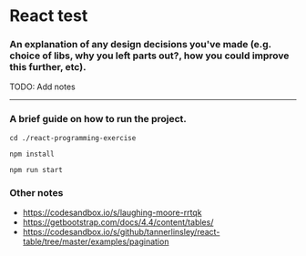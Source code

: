 # React test

### An explanation of any design decisions you've made (e.g. choice of libs, why you left parts out?, how you could improve this further, etc).

TODO: Add notes



-----------
### A brief guide on how to run the project.

```
cd ./react-programming-exercise
```
``` 
npm install
```
``` 
npm run start
```


### Other notes

- https://codesandbox.io/s/laughing-moore-rrtqk
- https://getbootstrap.com/docs/4.4/content/tables/
- https://codesandbox.io/s/github/tannerlinsley/react-table/tree/master/examples/pagination
